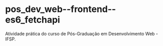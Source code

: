 # pos_dev_web--frontend--es6_fetchapi
Atividade prática do curso de Pós-Graduação em Desenvolvimento Web - IFSP.
